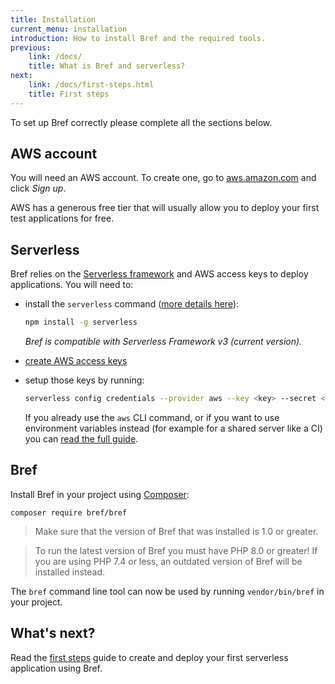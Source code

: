 ```yaml
---
title: Installation
current_menu: installation
introduction: How to install Bref and the required tools.
previous:
    link: /docs/
    title: What is Bref and serverless?
next:
    link: /docs/first-steps.html
    title: First steps
---
```


To set up Bref correctly please complete all the sections below.

## AWS account

You will need an AWS account. To create one, go to [aws.amazon.com](https://aws.amazon.com/) and click *Sign up*.

AWS has a generous free tier that will usually allow you to deploy your first test applications for free.

## Serverless

Bref relies on the [Serverless framework](https://serverless.com/) and AWS access keys to deploy applications. You will need to:

- install the `serverless` command ([more details here](https://serverless.com/framework/docs/providers/aws/guide/quick-start/)):

    ```bash
    npm install -g serverless
    ```
  
    _Bref is compatible with Serverless Framework v3 (current version)._

- [create AWS access keys](/docs/installation/aws-keys.md)

- setup those keys by running:

    ```bash
    serverless config credentials --provider aws --key <key> --secret <secret>
    ```

    If you already use the `aws` CLI command, or if you want to use environment variables instead (for example for a shared server like a CI) you can [read the full guide](https://serverless.com/framework/docs/providers/aws/guide/credentials#using-aws-access-keys).

## Bref

Install Bref in your project using [Composer](https://getcomposer.org/):

```
composer require bref/bref
```

> Make sure that the version of Bref that was installed is 1.0 or greater.

> To run the latest version of Bref you must have PHP 8.0 or greater! If you are using PHP 7.4 or less, an outdated version of Bref will be installed instead.

The `bref` command line tool can now be used by running `vendor/bin/bref` in your project.

## What's next?

Read the [first steps](/docs/first-steps.md) guide to create and deploy your first serverless application using Bref.
